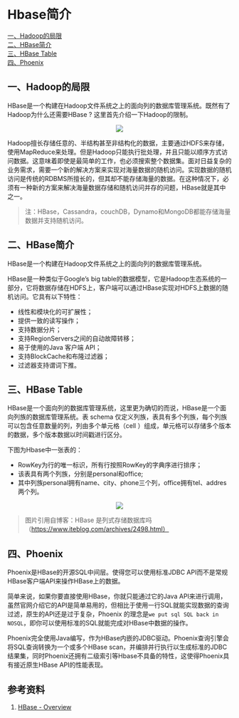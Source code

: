 # Hbase简介
<nav>
<a href="#一Hadoop的局限">一、Hadoop的局限</a><br/>
<a href="#二HBase简介">二、HBase简介</a><br/>
<a href="#三HBase-Table">三、HBase Table</a><br/>
<a href="#四Phoenix">四、Phoenix</a><br/>
</nav>

## 一、Hadoop的局限

HBase是一个构建在Hadoop文件系统之上的面向列的数据库管理系统。既然有了Hadoop为什么还需要HBase ? 这里首先介绍一下Hadoop的限制。

<div align="center"> <img  src="https://github.com/heibaiying/BigData-Notes/blob/master/pictures/hbase.jpg"/> </div>

 Hadoop擅长存储任意的、半结构甚至非结构化的数据，主要通过HDFS来存储，使用MapReduce来处理。但是Hadoop只能执行批处理，并且只能以顺序方式访问数据。这意味着即使是最简单的工作，也必须搜索整个数据集。面对日益复杂的业务需求，需要一个新的解决方案来实现对海量数据的随机访问。实现数据的随机访问是传统的RDBMS所擅长的，但其却不能存储海量的数据。在这种情况下，必须有一种新的方案来解决海量数据存储和随机访问并存的问题，HBase就是其中之一。

> 注：HBase，Cassandra，couchDB，Dynamo和MongoDB都能存储海量数据并支持随机访问。



## 二、HBase简介

HBase是一个构建在Hadoop文件系统之上的面向列的数据库管理系统。

HBase是一种类似于Google’s big table的数据模型，它是Hadoop生态系统的一部分，它将数据存储在HDFS上，客户端可以通过HBase实现对HDFS上数据的随机访问。它具有以下特性：

- 线性和模块化的可扩展性；
- 提供一致的读写操作；
- 支持数据分片；
- 支持RegionServers之间的自动故障转移；
- 易于使用的Java 客户端 API；
- 支持BlockCache和布隆过滤器；
- 过滤器支持谓词下推。



## 三、HBase Table

HBase是一个面向列的数据库管理系统，这里更为确切的而说，HBase是一个面向列族的数据库管理系统。表 schema 仅定义列族，表具有多个列族，每个列族可以包含任意数量的列，列由多个单元格（cell ）组成，单元格可以存储多个版本的数据，多个版本数据以时间戳进行区分。

下图为Hbase中一张表的：

+ RowKey为行的唯一标识，所有行按照RowKey的字典序进行排序；
+ 该表具有两个列族，分别是personal和office;
+ 其中列族personal拥有name、city、phone三个列，office拥有tel、addres两个列。

<div align="center"> <img  src="https://github.com/heibaiying/BigData-Notes/blob/master/pictures/HBase_table-iteblog.png"/> </div>

> 图片引用自博客：HBase 是列式存储数据库吗（https://www.iteblog.com/archives/2498.html）



## 四、Phoenix

Phoenix是HBase的开源SQL中间层。使得您可以使用标准JDBC API而不是常规HBase客户端API来操作HBase上的数据。

简单来说，如果你要直接使用HBase，你就只能通过它的Java API来进行调用，虽然官网介绍它的API是简单易用的，但相比于使用一行SQL就能实现数据的查询过滤，原生的API还是过于复杂，Phoenix 的理念是`we put sql SQL back in NOSQL`，即你可以使用标准的SQL就能完成对HBase中数据的操作。

Phoenix完全使用Java编写，作为HBase内嵌的JDBC驱动。Phoenix查询引擎会将SQL查询转换为一个或多个HBase scan，并编排并行执行以生成标准的JDBC结果集，同时Phoenix还拥有二级索引等Hbase不具备的特性，这使得Phoenix具有接近原生HBase API的性能表现。





## 参考资料

1. [HBase - Overview](https://www.tutorialspoint.com/hbase/hbase_overview.htm)




